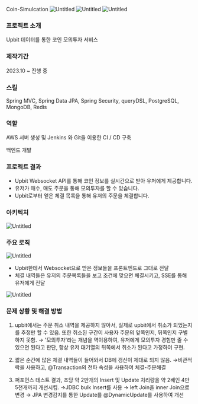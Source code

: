 Coin-Simulcation
![Untitled](https://prod-files-secure.s3.us-west-2.amazonaws.com/4757fc46-9d79-4ce0-9d36-8b89652d6839/217d0860-7ecf-4bc6-97e9-e14b87de1b30/Untitled.png)
![Untitled](https://prod-files-secure.s3.us-west-2.amazonaws.com/4757fc46-9d79-4ce0-9d36-8b89652d6839/2a139114-aa05-471a-8a2f-937be6b983f4/Untitled.png)
![Untitled](https://prod-files-secure.s3.us-west-2.amazonaws.com/4757fc46-9d79-4ce0-9d36-8b89652d6839/3b1fc834-5a93-412f-9641-e6bfff1fb475/Untitled.png)
### 프로젝트 소개

Upbit 데이터를 통한 코인 모의투자 서비스

### 제작기간

2023.10 ~ 진행 중

### 스킬

Spring MVC, Spring Data JPA, Spring Security, queryDSL, PostgreSQL, MongoDB, Redis

### 역할

AWS 서버 생성 및 Jenkins 와 Git을 이용한 CI / CD 구축

백엔드 개발

### 프로젝트 결과

- Upbit Websocket API를 통해 코인 정보를 실시간으로 받아 유저에게 제공합니다.
- 유저가 매수, 매도 주문을 통해 모의투자를 할 수 있습니다.
- Upbit로부터 얻은 체결 목록을 통해 유저의 주문을 체결합니다.

### 아키텍처

![Untitled](https://prod-files-secure.s3.us-west-2.amazonaws.com/4757fc46-9d79-4ce0-9d36-8b89652d6839/561f7ae2-d96e-4246-94c8-adb3f744289c/Untitled.png)

### 주요 로직

![Untitled](https://prod-files-secure.s3.us-west-2.amazonaws.com/4757fc46-9d79-4ce0-9d36-8b89652d6839/53eec69d-e0d7-4857-bd27-b103a5a604e6/Untitled.png)

- Upbit한테서 Websocket으로 받은 정보들을 프론트엔드로 그대로 전달
- 체결 내역들은 유저의 주문목록들을 보고 조건에 맞으면 체결시키고, SSE를 통해 유저에게 전달

![Untitled](https://prod-files-secure.s3.us-west-2.amazonaws.com/4757fc46-9d79-4ce0-9d36-8b89652d6839/f30443f7-bb7d-4635-9dc8-1431b5a0c83d/Untitled.png)

### 문제 상황 및 해결 방법

1. upbit에서는 주문 취소 내역을 제공하지 않아서, 실제로 upbit에서 취소가 되었는지를
추정만 할 수 있음. 또한 취소된 구간이 사용자 주문의 앞쪽인지, 뒤쪽인지 구별하지 못함.
→ '모의투자'라는 개념을 역이용하여, 유저에게 모의투자 경험만 줄 수 있으면 된다고 판단,
항상 유저 대기열의 뒤쪽에서 취소가 된다고 가정하여 구현.

2. 짧은 순간에 많은 체결 내역들이 들어와서 DB에 갱신이 제대로 되지 않음.
→비관적 락을 사용하고, @Transaction의 전파 속성을 사용하여 체결-주문해결

3. 퍼포먼스 테스트 결과, 초당 약 2만개의 Insert 및 Update 처리량을 약 2배인 4만5천개까지 개선시킴.
→JDBC bulk Insert를 사용
→ left Join을 inner Join으로 변경
→ JPA 변경감지를 통한 Update를 @DynamicUpdate를 사용하여 개선
